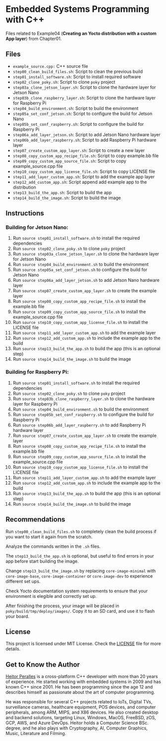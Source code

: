 # Embedded Systems Programming with C++

Files related to Example04 (**Creating an Yocto distribution with a custom App layer**) from Chapter01.

## Files

* `example_source.cpp:` C++ source file
* `step00_clean_build_files.sh`: Script to clean the previous build
* `step01_install_software.sh`: Script to install required software
* `step02_clone_poky.sh`: Script to clone `poky` project
* `step03a_clone_jetson_layer.sh`: Script to clone the hardware layer for Jetson Nano
* `step03b_clone_raspberry_layer.sh`: Script to clone the hardware layer for Raspberry Pi
* `step04_build_environment.sh`: Script to build the environment
* `step05a_set_conf_jetson.sh`: Script to configure the build for Jetson Nano
* `step05b_set_conf_raspberry.sh`: Script to configure the build for Raspberry Pi
* `step06a_add_layer_jetson.sh`: Script to add Jetson Nano hardware layer
* `step06b_add_layer_raspberry.sh`: Script to add Raspberry Pi hardware layer
* `step07_create_custom_app_layer.sh`: Script to create a new layer
* `step08_copy_custom_app_recipe_file.sh`: Script to copy example.bb file
* `step09_copy_custom_app_source_file.sh`: Script to copy example_source.cpp file
* `step10_copy_custom_app_license_file.sh`: Script to copy LICENSE file
* `step11_add_layer_custom_app.sh`: Script to add the example app layer
* `step12_add_custom_app.sh`: Script append add example app to the distribution
* `step13_build_the_app.sh`: Script to build the app
* `step14_build_the_image.sh`: Script to build the image

## Instructions

### Building for Jetson Nano:

1. Run `source step01_install_software.sh` to install the required dependencies
2. Run `source step02_clone_poky.sh` to clone `poky` project
3. Run `source step03a_clone_jetson_layer.sh` to clone the hardware layer for Jetson Nano
4. Run `source step04_build_environment.sh` to build the environment
5. Run `source step05a_set_conf_jetson.sh` to configure the build for Jetson Nano
6. Run `source step06a_add_layer_jetson.sh` to add Jetson Nano hardware layer
7. Run `source step07_create_custom_app_layer.sh` to create the example layer
8. Run `source step08_copy_custom_app_recipe_file.sh` to install the example.bb file
9. Run `source step09_copy_custom_app_source_file.sh` to install the example_source.cpp file
10. Run `source step10_copy_custom_app_license_file.sh` to install the LICENSE file
11. Run `source step11_add_layer_custom_app.sh` to add the example layer
12. Run `source step12_add_custom_app.sh` to include the example app to the build
13. Run `source step13_build_the_app.sh` to build the app (this is an optional step)
14. Run `source step14_build_the_image.sh` to build the image

### Building for Raspberry Pi:

1. Run `source step01_install_software.sh` to install the required dependencies
2. Run `source step02_clone_poky.sh` to clone `poky` project
3. Run `source step03b_clone_raspberry_layer.sh` to clone the hardware layer for Raspberry Pi
4. Run `source step04_build_environment.sh` to build the environment
5. Run `source step05b_set_conf_raspberry.sh` to configure the build for Raspberry Pi
6. Run `source step06b_add_layer_raspberry.sh` to add Raspberry Pi hardware layer
7. Run `source step07_create_custom_app_layer.sh` to create the example layer
8. Run `source step08_copy_custom_app_recipe_file.sh` to install the example.bb file
9. Run `source step09_copy_custom_app_source_file.sh` to install the example_source.cpp file
10. Run `source step10_copy_custom_app_license_file.sh` to install the LICENSE file
11. Run `source step11_add_layer_custom_app.sh` to add the example layer
12. Run `source step12_add_custom_app.sh` to include the example app to the build
13. Run `source step13_build_the_app.sh` to build the app (this is an optional step)
14. Run `source step14_build_the_image.sh` to build the image

## Recommendations

Run `step00_clean_build_files.sh` to completely clean the build process if you want to start it again from the scratch.

Analyze the commands written in the `.sh` files.

The `step13_build_the_app.sh` is optional, but useful to find errors in your app before start building the image.

Change `step13_build_the_image.sh` by replacing `core-image-minimal` with `core-image-base`, `core-image-container` or `core-image-dev` to experience different set ups.

Check Yocto documentation system requirements to ensure that your environment is elegible and correctly set up.

After finishing the process, your image will be placed in `poky/build/tmp/deploy/images/`. Copy it to an SD card, and use it to flash your board.

## License

This project is licensed under MIT License. Check the [LICENSE](LICENSE) file for more details.

## Get to Know the Author

[Heitor Peralles](mailto:heitorgp@gmail.com) is a cross-platform C++ developer with more than 20 years of experience. He started working with embedded systems in 2009 and has known C++ since 2001. He has been programming since the age 12 and describes himself as passionate about the art of computer programming. 

He was responsible for several C++ projects related to IoTs, Digital TVs, surveillance cameras, healthcare equipment, POS devices, and computer peripherals, among ARM, MIPS, and X86 devices. He also created desktop and backend solutions, targeting Linux, Windows, MacOS, FreeBSD, zOS, GCP, AWS, and Azure DevOps. Heitor holds a Computer Science BSc. degree, and he also plays with Cryptography, AI, Computer Graphics, Music, Literature and Filming.
